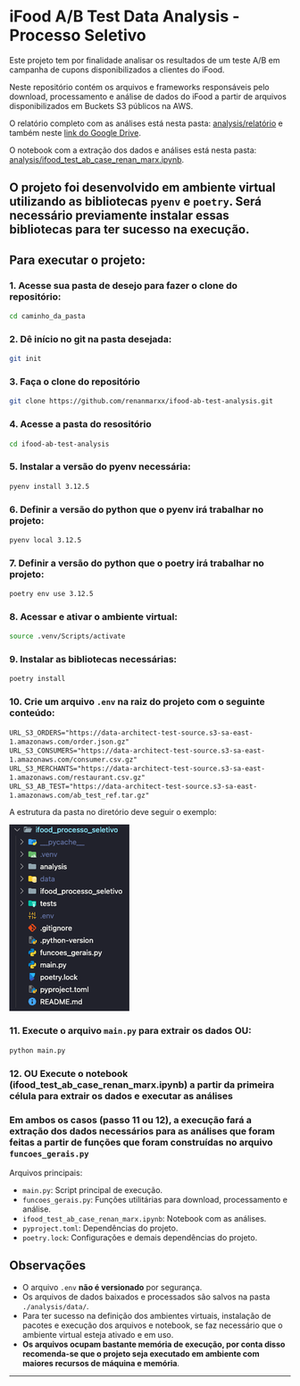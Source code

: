 # iFood A/B Test Data Analysis - Processo Seletivo

Este projeto tem por finalidade analisar os resultados de um teste A/B em campanha de cupons disponibilizados a clientes do iFood.

Neste repositório contém os arquivos e frameworks responsáveis pelo download, processamento e análise de dados do iFood a partir de arquivos disponibilizados em Buckets S3 públicos na AWS.

O relatório completo com as análises está nesta pasta: [analysis/relatório](https://github.com/renanmarxx/ifood-ab-test-analysis/blob/main/analysis/relatorio/iFood%20-%20Relat%C3%B3rio%20-%20Case%20-%20Data%20Analysis%20-%20Teste%20A_B%20-%20Renan%20Marx%20Luz%20Mendes.pdf) e também neste [link do Google Drive](https://drive.google.com/drive/folders/1xPLzJqB2LFUyu9JJwCH64nTEklO9V-4T?usp=sharing).

O notebook com a extração dos dados e análises está nesta pasta: [analysis/ifood_test_ab_case_renan_marx.ipynb](https://github.com/renanmarxx/ifood-ab-test-analysis/blob/main/analysis/ifood_test_ab_case_renan_marx.ipynb).

## O projeto foi desenvolvido em ambiente virtual utilizando as bibliotecas `pyenv` e `poetry`. Será necessário previamente instalar essas bibliotecas para ter sucesso na execução.

## Para executar o projeto:

### 1. Acesse sua pasta de desejo para fazer o clone do repositório:
```sh
cd caminho_da_pasta
```

### 2. Dê início no git na pasta desejada:
```sh
git init
```

### 3. Faça o clone do repositório
```sh
git clone https://github.com/renanmarxx/ifood-ab-test-analysis.git
```

### 4. Acesse a pasta do resositório
```sh
cd ifood-ab-test-analysis
```

### 5. Instalar a versão do pyenv necessária:
```sh
pyenv install 3.12.5
```

### 6. Definir a versão do python que o pyenv irá trabalhar no projeto:
```sh
pyenv local 3.12.5
```

### 7. Definir a versão do python que o poetry irá trabalhar no projeto:
```sh
poetry env use 3.12.5
```

### 8. Acessar e ativar o ambiente virtual:
```sh
source .venv/Scripts/activate
```

### 9. Instalar as bibliotecas necessárias:
```sh
poetry install
```

### 10. Crie um arquivo `.env` na raiz do projeto com o seguinte conteúdo:
```
URL_S3_ORDERS="https://data-architect-test-source.s3-sa-east-1.amazonaws.com/order.json.gz"
URL_S3_CONSUMERS="https://data-architect-test-source.s3-sa-east-1.amazonaws.com/consumer.csv.gz"
URL_S3_MERCHANTS="https://data-architect-test-source.s3-sa-east-1.amazonaws.com/restaurant.csv.gz"
URL_S3_AB_TEST="https://data-architect-test-source.s3-sa-east-1.amazonaws.com/ab_test_ref.tar.gz"
```

A estrutura da pasta no diretório deve seguir o exemplo:

![Estrutura Diretorio](./fotos/estrutura_diretorio.png)

### 11. Execute o arquivo `main.py` para extrair os dados OU:

```sh
python main.py
```

### 12. OU Execute o notebook (ifood_test_ab_case_renan_marx.ipynb) a partir da primeira célula para extrair os dados e executar as análises

### Em ambos os casos (passo 11 ou 12), a execução fará a extração dos dados necessários para as análises que foram feitas a partir de funções que foram construídas no arquivo `funcoes_gerais.py`

Arquivos principais:
- `main.py`: Script principal de execução.
- `funcoes_gerais.py`: Funções utilitárias para download, processamento e análise.
- `ifood_test_ab_case_renan_marx.ipynb`: Notebook com as análises.
- `pyproject.toml`: Dependências do projeto.
- `poetry.lock`: Configurações e demais dependências do projeto.

## Observações

- O arquivo `.env` **não é versionado** por segurança.
- Os arquivos de dados baixados e processados são salvos na pasta `./analysis/data/`.
- Para ter sucesso na definição dos ambientes virtuais, instalação de pacotes e execução dos arquivos e notebook, se faz necessário que o ambiente virtual esteja ativado e em uso.
- **Os arquivos ocupam bastante memória de execução, por conta disso recomenda-se que o projeto seja executado em ambiente com maiores recursos de máquina e memória**.

---
